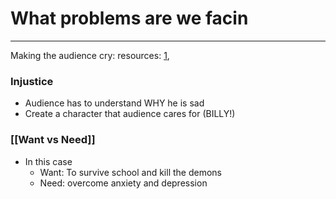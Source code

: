 # What problems are we facin
---
Making the audience cry:
resources: [1](https://www.youtube.com/watch?v=y4ObTpA_Vkw&t=230s&ab_channel=TheCloserLook), 

### Injustice
- Audience has to understand WHY he is sad
- Create a character that audience cares for (BILLY!)


### [[Want vs Need]]
- In this case
	- Want: To survive school and kill the demons
	- Need: overcome anxiety and depression